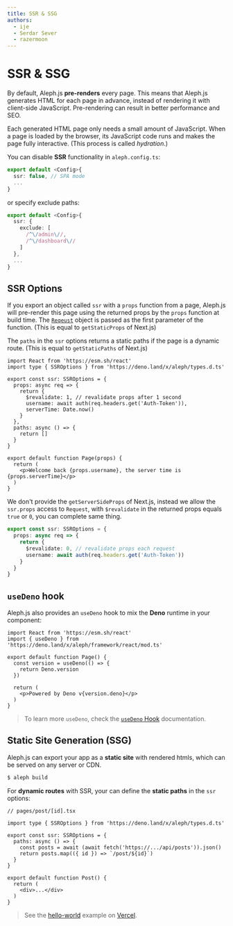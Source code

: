 ```yaml
---
title: SSR & SSG
authors:
  - ije
  - Serdar Sever
  - razermoon
---
```


# SSR & SSG

By default, Aleph.js **pre-renders** every page. This means that Aleph.js generates HTML for each page in advance, instead of rendering it with client-side JavaScript. Pre-rendering can result in better performance and SEO.

Each generated HTML page only needs a small amount of JavaScript. When a page is loaded by the browser, its JavaScript code runs and makes the page fully interactive. (This process is called _hydration_.)

You can disable **SSR** functionality in `aleph.config.ts`:

```ts
export default <Config>{
  ssr: false, // SPA mode
  ...
}
```

or specify exclude paths:

```ts
export default <Config>{
  ssr: {
    exclude: [
      /^\/admin\//,
      /^\/dashboard\//
    ]
  },
  ...
}
```

## SSR Options

If you export an object called `ssr` with a `props` function from a page, Aleph.js will pre-render this page using the returned props by the `props` function at build time. The [`Reqeust`](https://developer.mozilla.org/en-US/docs/Web/API/Request/Request) object is passed as the first parameter of the function. (This is equal to `getStaticProps` of Next.js)

The `paths` in the `ssr` options returns a static paths if the page is a dynamic route. (This is equal to `getStaticPaths` of Next.js)

```tsx
import React from 'https://esm.sh/react'
import type { SSROptions } from 'https://deno.land/x/aleph/types.d.ts'

export const ssr: SSROptions = {
  props: async req => {
    return {
      $revalidate: 1, // revalidate props after 1 second
      username: await auth(req.headers.get('Auth-Token')),
      serverTime: Date.now()
    }
  },
  paths: async () => {
    return []
  }
}

export default function Page(props) {
  return (
    <p>Welcome back {props.username}, the server time is {props.serverTime}</p>
  )
}
```

We don't provide the `getServerSideProps` of Next.js, instead we allow the `ssr.props` access to `Request`, with `$revalidate` in the returned props equals `true` or `0`, you can complete same thing.

```ts
export const ssr: SSROptions = {
  props: async req => {
    return {
      $revalidate: 0, // revalidate props each request
      username: await auth(req.headers.get('Auth-Token'))
    }
  }
}
```

## `useDeno` hook

Aleph.js also provides an `useDeno` hook to mix the **Deno** runtime in your component:

```tsx
import React from 'https://esm.sh/react'
import { useDeno } from 'https://deno.land/x/aleph/framework/react/mod.ts'

export default function Page() {
  const version = useDeno(() => {
    return Deno.version
  })

  return (
    <p>Powered by Deno v{version.deno}</p>
  )
}
```

> To learn more `useDeno`, check the [`useDeno` Hook](/docs/advanced-features/usedeno-hook) documentation.

## Static Site Generation (SSG)

Aleph.js can export your app as a **static site** with rendered htmls, which can be served on any server or CDN.

```bash
$ aleph build
```

For **dynamic routes** with SSR, your can define the **static paths** in the `ssr` options:

```tsx
// pages/post/[id].tsx

import type { SSROptions } from 'https://deno.land/x/aleph/types.d.ts'

export const ssr: SSROptions = {
  paths: async () => {
    const posts = await (await fetch('https://.../api/posts')).json()
    return posts.map(({ id }) => `/post/${id}`)
  }
}

export default function Post() {
  return (
    <div>...</div>
  )
}
```

> See the [hello-world](https://alephjs-hello-world.vercel.app/) example on [Vercel](https://vercel.com).
